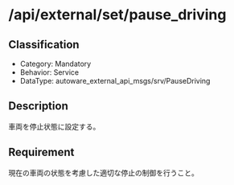 # /api/external/set/pause_driving

## Classification

- Category: Mandatory
- Behavior: Service
- DataType: autoware_external_api_msgs/srv/PauseDriving

## Description

車両を停止状態に設定する。

## Requirement

現在の車両の状態を考慮した適切な停止の制御を行うこと。
